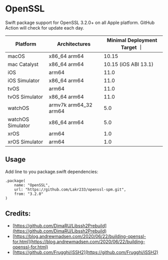 # OpenSSL

Swift package support for OpenSSL 3.2.0+ on all Apple platform. GitHub Action will check for update each day.

| Platform          | Architectures         | Minimal Deployment Target ｜
|-------------------|-----------------------|---------------------------|
| macOS             | x86_64 arm64          | 10.15                     |
| mac Catalyst      | x86_64 arm64          | 10.15 (iOS ABI 13.1)      |
| iOS               | arm64                 | 11.0                      |
| iOS Simulator     | x86_64 arm64          | 11.0                      |
| tvOS              | arm64                 | 11.0                      |
| tvOS Simulator    | x86_64 arm64          | 11.0                      |
| watchOS           | armv7k arm64_32 arm64 | 5.0                       |
| watchOS Simulator | x86_64 arm64          | 5.0                       |
| xrOS              | arm64                 | 1.0                       |
| xrOS Simulator    | arm64                 | 1.0                       |

## Usage

Add line to you package.swift dependencies:

```
.package(
    name: "OpenSSL",
    url: "https://github.com/Lakr233/openssl-spm.git", 
    from: "3.2.0"
)
```

## Credits:

- [https://github.com/DimaRU/Libssh2Prebuild](https://github.com/DimaRU/Libssh2Prebuild)
- [https://blog.andrewmadsen.com/2020/06/22/building-openssl-for.html](https://blog.andrewmadsen.com/2020/06/22/building-openssl-for.html)
- [https://github.com/Frugghi/iSSH2](https://github.com/Frugghi/iSSH2)
